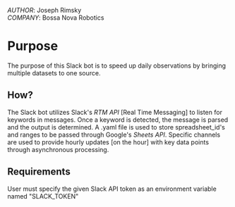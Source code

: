 *AUTHOR*: Joseph Rimsky  
*COMPANY*: Bossa Nova Robotics

# Purpose
The purpose of this Slack bot is to speed up daily observations by bringing multiple datasets to one source.

##  How?
The Slack bot utilizes Slack's *RTM API* [Real Time Messaging] to listen for keywords in messages. Once a keyword is detected, the message is parsed and the output is determined. A .yaml file is used to store spreadsheet_id's and ranges to be passed through Google's *Sheets API*. Specific channels are used to provide hourly updates [on the hour] with key data points through asynchronous processing.

## Requirements
User must specify the given Slack API token as an environment variable named "SLACK_TOKEN"